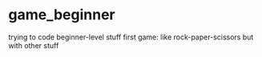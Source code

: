 # game_beginner
trying to code beginner-level stuff
first game: like rock-paper-scissors but with other stuff
